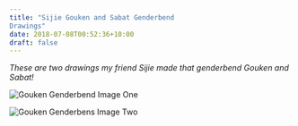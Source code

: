 ```yaml
---
title: "Sijie Gouken and Sabat Genderbend 
Drawings"
date: 2018-07-08T00:52:36+10:00
draft: false
---
```


_These are two drawings my friend Sijie 
made that genderbend Gouken and Sabat!_

![Gouken Genderbend Image One](/gender-bend/20180628_213507.jpg)

![Gouken Genderbens Image Two](/gender-bend/GoukenGenderbend2.jpg)
